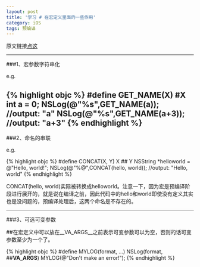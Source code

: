 ```yaml
---
layout: post
title: '学习 # 在宏定义里面的一些作用'
category: iOS
tags: 预编译
---
```


原文链接[点这](http://blog.xcodev.com/blog/2013/12/16/mists-of-the-sharp/)

----
###1、宏参数字符串化

e.g.

{% highlight objc %}
#define GET_NAME(X) #X
int a = 0;
NSLog(@"%s",GET_NAME(a));      //output: "a"
NSLog(@"%s",GET_NAME(a+3));    //output: "a+3"
{% endhighlight %}
----
###2、命名的串联

e.g.

{% highlight objc %}
#define CONCAT(X, Y) X ## Y
NSString *helloworld = @"Hello, world!";
NSLog(@"%@",CONCAT(hello, world)); //output: "Hello, world"
{% endhighlight %}

CONCAT(hello, world)实际被转换成helloworld。注意一下，因为宏是预编译阶段进行展开的，就是说在编译之前，因此代码中的hello和world即使没有定义其实也是没问题的，预编译处理后，这两个命名是不存在的。

----
###3、可选可变参数

##在宏定义中可以放在__VA_ARGS__之前表示可变参数可以为空，否则的话可变参数至少为一个了。

{% highlight objc %}
#define MYLOG(format, ...) NSLog(format, ##__VA_ARGS__)
MYLOG(@"Don't make an error!");
{% endhighlight %}
